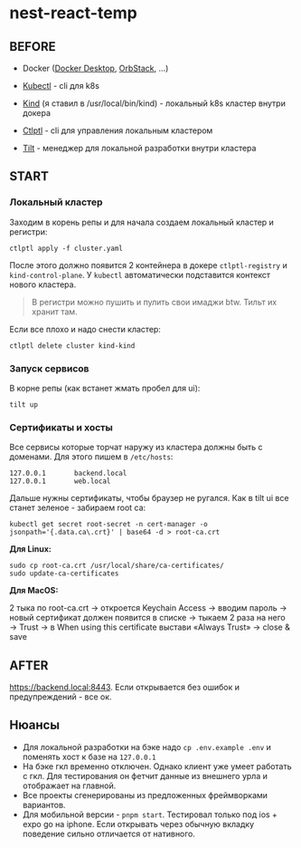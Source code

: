 # nest-react-temp

## BEFORE

- Docker ([Docker Desktop](https://www.docker.com/products/docker-desktop/), [OrbStack](https://orbstack.dev/download), ...)

- [Kubectl](https://kubernetes.io/ru/docs/tasks/tools/install-kubectl/) - cli для k8s

- [Kind](https://kind.sigs.k8s.io/docs/user/quick-start) (я ставил в /usr/local/bin/kind) - локальный k8s кластер внутри докера

- [Сtlptl](https://github.com/tilt-dev/ctlptl?tab=readme-ov-file#how-do-i-install-it) - cli для управления локальным кластером

- [Tilt](https://docs.tilt.dev/install.html) - менеджер для локальной разработки внутри кластера

## START

### Локальный кластер
Заходим в корень репы и для начала создаем локальный кластер и регистри:
```shell
ctlptl apply -f cluster.yaml
```

После этого должно появится 2 контейнера в докере `ctlptl-registry` и `kind-control-plane`. У `kubectl` автоматически подставится контекст нового кластера.

> В регистри можно пушить и пулить свои имаджи btw. Тильт их хранит там.

Если все плохо и надо снести кластер:
```shell
ctlptl delete cluster kind-kind
```

### Запуск сервисов

В корне репы (как встанет жмать пробел для ui):
```shell
tilt up
```

### Сертификаты и хосты

Все сервисы которые торчат наружу из кластера должны быть с доменами. Для этого пишем в `/etc/hosts`:
```
127.0.0.1       backend.local
127.0.0.1       web.local
```

Дальше нужны сертификаты, чтобы браузер не ругался. Как в tilt ui все станет зеленое - забираем root ca:
```shell
kubectl get secret root-secret -n cert-manager -o jsonpath='{.data.ca\.crt}' | base64 -d > root-ca.crt
```

**Для Linux:**
```
sudo cp root-ca.crt /usr/local/share/ca-certificates/
sudo update-ca-certificates
```

**Для MacOS:**

2 тыка по root-ca.crt → откроется Keychain Access → вводим пароль → новый сертификат должен появится в списке → тыкаем 2 раза на него → Trust → в When using this certificate выстави «Always Trust» → close & save

## AFTER

https://backend.local:8443. Если открывается без ошибок и предупреждений - все ок.

## Нюансы

- Для локальной разработки на бэке надо `cp .env.example .env` и поменять хост к базе на `127.0.0.1`
- На бэке гкл временно отключен. Однако клиент уже умеет работать с гкл. Для тестирования он фетчит данные из внешнего урла и отображает на главной.
- Все проекты сгенерированы из предложенных фреймворками вариантов.
- Для мобильной версии - `pnpm start`. Тестировал только под ios + expo go на iphone. Если открывать через обычную вкладку поведение сильно отличается от нативного.
